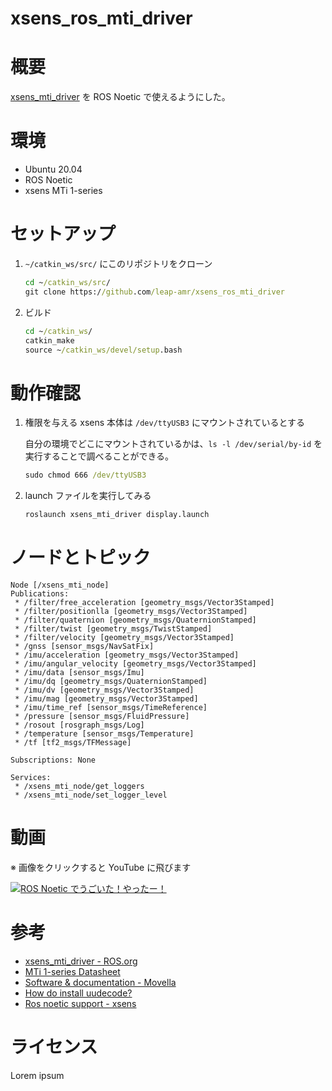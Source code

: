 # xsens_ros_mti_driver
# 概要
[xsens_mti_driver](http://wiki.ros.org/xsens_mti_driver) を ROS Noetic で使えるようにした。

# 環境
- Ubuntu 20.04
- ROS Noetic
- xsens MTi 1-series

# セットアップ
1. `~/catkin_ws/src/` にこのリポジトリをクローン
    ``` cmd
    cd ~/catkin_ws/src/
    git clone https://github.com/leap-amr/xsens_ros_mti_driver
    ```

2. ビルド
    ``` cmd
    cd ~/catkin_ws/
    catkin_make
    source ~/catkin_ws/devel/setup.bash
    ```

# 動作確認
1. 権限を与える
    xsens 本体は `/dev/ttyUSB3` にマウントされているとする

    自分の環境でどこにマウントされているかは、`ls -l /dev/serial/by-id` を実行することで調べることができる。

    ``` cmd
    sudo chmod 666 /dev/ttyUSB3
    ```

2. launch ファイルを実行してみる

    ``` cmd
    roslaunch xsens_mti_driver display.launch
    ```

# ノードとトピック
```
Node [/xsens_mti_node]
Publications: 
 * /filter/free_acceleration [geometry_msgs/Vector3Stamped]
 * /filter/positionlla [geometry_msgs/Vector3Stamped]
 * /filter/quaternion [geometry_msgs/QuaternionStamped]
 * /filter/twist [geometry_msgs/TwistStamped]
 * /filter/velocity [geometry_msgs/Vector3Stamped]
 * /gnss [sensor_msgs/NavSatFix]
 * /imu/acceleration [geometry_msgs/Vector3Stamped]
 * /imu/angular_velocity [geometry_msgs/Vector3Stamped]
 * /imu/data [sensor_msgs/Imu]
 * /imu/dq [geometry_msgs/QuaternionStamped]
 * /imu/dv [geometry_msgs/Vector3Stamped]
 * /imu/mag [geometry_msgs/Vector3Stamped]
 * /imu/time_ref [sensor_msgs/TimeReference]
 * /pressure [sensor_msgs/FluidPressure]
 * /rosout [rosgraph_msgs/Log]
 * /temperature [sensor_msgs/Temperature]
 * /tf [tf2_msgs/TFMessage]

Subscriptions: None

Services: 
 * /xsens_mti_node/get_loggers
 * /xsens_mti_node/set_logger_level
```

# 動画
※ 画像をクリックすると YouTube に飛びます

[![ROS Noetic でうごいた！やったー！](https://i9.ytimg.com/vi/AsNthXPAjJI/mqdefault.jpg?sqp=CJyfmaIG-oaymwEmCMACELQB8quKqQMa8AEB-AHUBoAC4AOKAgwIABABGGUgUyhDMA8=&rs=AOn4CLDIqS8oMxty2pk0rMCBU_zh2NHgGw)](https://youtu.be/AsNthXPAjJI)

# 参考
- [xsens_mti_driver - ROS.org](http://wiki.ros.org/xsens_mti_driver)
- [MTi 1-series Datasheet](https://www.xsens.com/hubfs/Downloads/Manuals/mti-1-series_DK3_user_manual.pdf)
- [Software & documentation - Movella](https://www.movella.com/support/software-documentation)
- [How do install uudecode?](https://askubuntu.com/questions/232440/how-do-i-install-uudecode)
- [Ros noetic support - xsens](https://base.xsens.com/s/question/0D509000016hfSICAY/ros-noetic-support?language=en_US)

# ライセンス
Lorem ipsum



